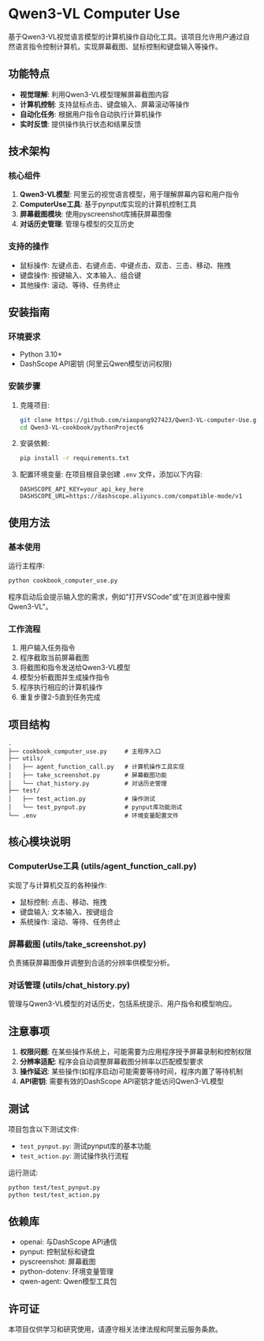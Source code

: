 # Qwen3-VL Computer Use

基于Qwen3-VL视觉语言模型的计算机操作自动化工具。该项目允许用户通过自然语言指令控制计算机，实现屏幕截图、鼠标控制和键盘输入等操作。

## 功能特点

- **视觉理解**: 利用Qwen3-VL模型理解屏幕截图内容
- **计算机控制**: 支持鼠标点击、键盘输入、屏幕滚动等操作
- **自动化任务**: 根据用户指令自动执行计算机操作
- **实时反馈**: 提供操作执行状态和结果反馈

## 技术架构

### 核心组件

1. **Qwen3-VL模型**: 阿里云的视觉语言模型，用于理解屏幕内容和用户指令
2. **ComputerUse工具**: 基于pynput库实现的计算机控制工具
3. **屏幕截图模块**: 使用pyscreenshot库捕获屏幕图像
4. **对话历史管理**: 管理与模型的交互历史

### 支持的操作

- 鼠标操作: 左键点击、右键点击、中键点击、双击、三击、移动、拖拽
- 键盘操作: 按键输入、文本输入、组合键
- 其他操作: 滚动、等待、任务终止

## 安装指南

### 环境要求

- Python 3.10+
- DashScope API密钥 (阿里云Qwen模型访问权限)

### 安装步骤

1. 克隆项目:
   ```bash
   git clone https://github.com/xiaopang927423/Qwen3-VL-computer-Use.git
   cd Qwen3-VL-cookbook/pythonProject6
   ```

2. 安装依赖:
   ```bash
   pip install -r requirements.txt
   ```

3. 配置环境变量:
   在项目根目录创建 `.env` 文件，添加以下内容:
   ```
   DASHSCOPE_API_KEY=your_api_key_here
   DASHSCOPE_URL=https://dashscope.aliyuncs.com/compatible-mode/v1
   ```

## 使用方法

### 基本使用

运行主程序:
```bash
python cookbook_computer_use.py
```

程序启动后会提示输入您的需求，例如"打开VSCode"或"在浏览器中搜索Qwen3-VL"。

### 工作流程

1. 用户输入任务指令
2. 程序截取当前屏幕截图
3. 将截图和指令发送给Qwen3-VL模型
4. 模型分析截图并生成操作指令
5. 程序执行相应的计算机操作
6. 重复步骤2-5直到任务完成

## 项目结构

```
.
├── cookbook_computer_use.py     # 主程序入口
├── utils/
│   ├── agent_function_call.py   # 计算机操作工具实现
│   ├── take_screenshot.py       # 屏幕截图功能
│   └── chat_history.py          # 对话历史管理
├── test/
│   ├── test_action.py           # 操作测试
│   └── test_pynput.py           # pynput库功能测试
└── .env                         # 环境变量配置文件
```

## 核心模块说明

### ComputerUse工具 (utils/agent_function_call.py)

实现了与计算机交互的各种操作:
- 鼠标控制: 点击、移动、拖拽
- 键盘输入: 文本输入、按键组合
- 系统操作: 滚动、等待、任务终止

### 屏幕截图 (utils/take_screenshot.py)

负责捕获屏幕图像并调整到合适的分辨率供模型分析。

### 对话管理 (utils/chat_history.py)

管理与Qwen3-VL模型的对话历史，包括系统提示、用户指令和模型响应。

## 注意事项

1. **权限问题**: 在某些操作系统上，可能需要为应用程序授予屏幕录制和控制权限
2. **分辨率适配**: 程序会自动调整屏幕截图分辨率以匹配模型要求
3. **操作延迟**: 某些操作(如程序启动)可能需要等待时间，程序内置了等待机制
4. **API密钥**: 需要有效的DashScope API密钥才能访问Qwen3-VL模型

## 测试

项目包含以下测试文件:
- `test_pynput.py`: 测试pynput库的基本功能
- `test_action.py`: 测试操作执行流程

运行测试:
```bash
python test/test_pynput.py
python test/test_action.py
```

## 依赖库

- openai: 与DashScope API通信
- pynput: 控制鼠标和键盘
- pyscreenshot: 屏幕截图
- python-dotenv: 环境变量管理
- qwen-agent: Qwen模型工具包

## 许可证

本项目仅供学习和研究使用，请遵守相关法律法规和阿里云服务条款。
